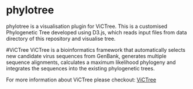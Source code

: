 # phylotree
phylotree is a visualisation plugin for ViCTree. This is a customised Phylogenetic Tree developed using D3.js, which reads input files from data directory of this repository and visualise tree.

#ViCTree
ViCTree is a bioinformatics framework that automatically selects new candidate virus sequences from GenBank, generates multiple sequence alignments, calculates a maximum likelihood phylogeny and integrates the sequences into the existing phylogenetic trees.

For more information about ViCTree please checkout: [ViCTree](http://josephhughes.github.io/ViCTree/) 
